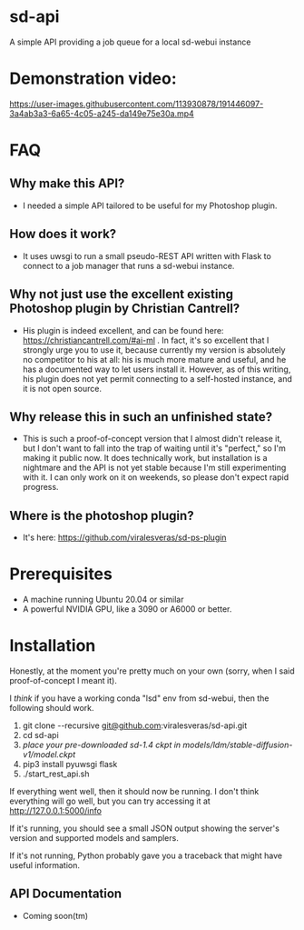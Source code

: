 # sd-api
A simple API providing a job queue for a local sd-webui instance

# Demonstration video:

https://user-images.githubusercontent.com/113930878/191446097-3a4ab3a3-6a65-4c05-a245-da149e75e30a.mp4

# FAQ

## Why make this API?
 - I needed a simple API tailored to be useful for my Photoshop plugin.


## How does it work?
 - It uses uwsgi to run a small pseudo-REST API written with Flask to connect to a job manager that runs a sd-webui instance.

## Why not just use the excellent existing Photoshop plugin by Christian Cantrell?
 - His plugin is indeed excellent, and can be found here: https://christiancantrell.com/#ai-ml .  In fact, it's so excellent that I strongly urge you to use it, because currently my version is absolutely no competitor to his at all: his is much more mature and useful, and he has a documented way to let users install it. However, as of this writing, his plugin does not yet permit connecting to a self-hosted instance, and it is not open source.


## Why release this in such an unfinished state?
 - This is such a proof-of-concept version that I almost didn't release it, but I don't want to fall into the trap of waiting until it's "perfect," so I'm making it public now. It does technically work, but installation is a nightmare and the API is not yet stable because I'm still experimenting with it. I can only work on it on weekends, so please don't expect rapid progress.

## Where is the photoshop plugin?
 - It's here: https://github.com/viralesveras/sd-ps-plugin

# Prerequisites
 - A machine running Ubuntu 20.04 or similar
 - A powerful NVIDIA GPU, like a 3090 or A6000 or better.

# Installation
Honestly, at the moment you're pretty much on your own (sorry, when I said proof-of-concept I meant it).

I *think* if you have a working conda "lsd" env from sd-webui, then the following should work.

 1. git clone --recursive git@github.com:viralesveras/sd-api.git
 1. cd sd-api
 1. *place your pre-downloaded sd-1.4 ckpt in models/ldm/stable-diffusion-v1/model.ckpt*
 1. pip3 install pyuwsgi flask
 1. ./start_rest_api.sh

If everything went well, then it should now be running. I don't think everything will go well, but you can try accessing it at http://127.0.0.1:5000/info

If it's running, you should see a small JSON output showing the server's version and supported models and samplers.

If it's not running, Python probably gave you a traceback that might have useful information.

## API Documentation
 - Coming soon(tm)

